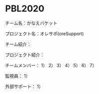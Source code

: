 # PBL2020

チーム名：かなえバケット

プロジェクト名：オレサポ(oreSupport)


チーム紹介：



プロジェクト紹介：


チームメンバー：
1）
2）
3）
4）
5）
6）
7）

監視員：
1）


外部サポート：
1）


